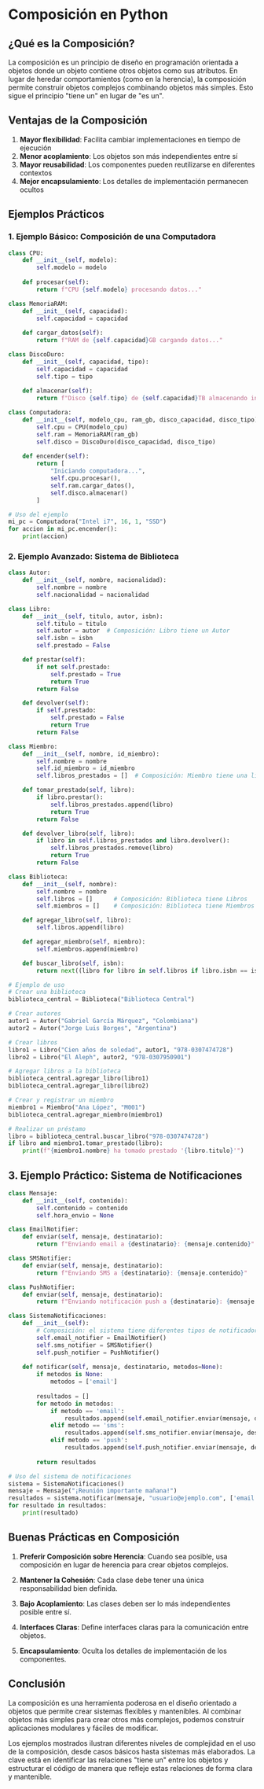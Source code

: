 # Composición en Python

## ¿Qué es la Composición?

La composición es un principio de diseño en programación orientada a objetos donde un objeto contiene otros objetos como sus atributos. En lugar de heredar comportamientos (como en la herencia), la composición permite construir objetos complejos combinando objetos más simples. Esto sigue el principio "tiene un" en lugar de "es un".

## Ventajas de la Composición

1. **Mayor flexibilidad**: Facilita cambiar implementaciones en tiempo de ejecución
2. **Menor acoplamiento**: Los objetos son más independientes entre sí
3. **Mayor reusabilidad**: Los componentes pueden reutilizarse en diferentes contextos
4. **Mejor encapsulamiento**: Los detalles de implementación permanecen ocultos

## Ejemplos Prácticos

### 1. Ejemplo Básico: Composición de una Computadora

```python
class CPU:
    def __init__(self, modelo):
        self.modelo = modelo
    
    def procesar(self):
        return f"CPU {self.modelo} procesando datos..."

class MemoriaRAM:
    def __init__(self, capacidad):
        self.capacidad = capacidad
    
    def cargar_datos(self):
        return f"RAM de {self.capacidad}GB cargando datos..."

class DiscoDuro:
    def __init__(self, capacidad, tipo):
        self.capacidad = capacidad
        self.tipo = tipo
    
    def almacenar(self):
        return f"Disco {self.tipo} de {self.capacidad}TB almacenando información..."

class Computadora:
    def __init__(self, modelo_cpu, ram_gb, disco_capacidad, disco_tipo):
        self.cpu = CPU(modelo_cpu)
        self.ram = MemoriaRAM(ram_gb)
        self.disco = DiscoDuro(disco_capacidad, disco_tipo)
    
    def encender(self):
        return [
            "Iniciando computadora...",
            self.cpu.procesar(),
            self.ram.cargar_datos(),
            self.disco.almacenar()
        ]

# Uso del ejemplo
mi_pc = Computadora("Intel i7", 16, 1, "SSD")
for accion in mi_pc.encender():
    print(accion)
```

### 2. Ejemplo Avanzado: Sistema de Biblioteca

```python
class Autor:
    def __init__(self, nombre, nacionalidad):
        self.nombre = nombre
        self.nacionalidad = nacionalidad

class Libro:
    def __init__(self, titulo, autor, isbn):
        self.titulo = titulo
        self.autor = autor  # Composición: Libro tiene un Autor
        self.isbn = isbn
        self.prestado = False

    def prestar(self):
        if not self.prestado:
            self.prestado = True
            return True
        return False

    def devolver(self):
        if self.prestado:
            self.prestado = False
            return True
        return False

class Miembro:
    def __init__(self, nombre, id_miembro):
        self.nombre = nombre
        self.id_miembro = id_miembro
        self.libros_prestados = []  # Composición: Miembro tiene una lista de Libros

    def tomar_prestado(self, libro):
        if libro.prestar():
            self.libros_prestados.append(libro)
            return True
        return False

    def devolver_libro(self, libro):
        if libro in self.libros_prestados and libro.devolver():
            self.libros_prestados.remove(libro)
            return True
        return False

class Biblioteca:
    def __init__(self, nombre):
        self.nombre = nombre
        self.libros = []      # Composición: Biblioteca tiene Libros
        self.miembros = []    # Composición: Biblioteca tiene Miembros

    def agregar_libro(self, libro):
        self.libros.append(libro)

    def agregar_miembro(self, miembro):
        self.miembros.append(miembro)

    def buscar_libro(self, isbn):
        return next((libro for libro in self.libros if libro.isbn == isbn), None)

# Ejemplo de uso
# Crear una biblioteca
biblioteca_central = Biblioteca("Biblioteca Central")

# Crear autores
autor1 = Autor("Gabriel García Márquez", "Colombiana")
autor2 = Autor("Jorge Luis Borges", "Argentina")

# Crear libros
libro1 = Libro("Cien años de soledad", autor1, "978-0307474728")
libro2 = Libro("El Aleph", autor2, "978-0307950901")

# Agregar libros a la biblioteca
biblioteca_central.agregar_libro(libro1)
biblioteca_central.agregar_libro(libro2)

# Crear y registrar un miembro
miembro1 = Miembro("Ana López", "M001")
biblioteca_central.agregar_miembro(miembro1)

# Realizar un préstamo
libro = biblioteca_central.buscar_libro("978-0307474728")
if libro and miembro1.tomar_prestado(libro):
    print(f"{miembro1.nombre} ha tomado prestado '{libro.titulo}'")
```

## 3. Ejemplo Práctico: Sistema de Notificaciones

```python
class Mensaje:
    def __init__(self, contenido):
        self.contenido = contenido
        self.hora_envio = None

class EmailNotifier:
    def enviar(self, mensaje, destinatario):
        return f"Enviando email a {destinatario}: {mensaje.contenido}"

class SMSNotifier:
    def enviar(self, mensaje, destinatario):
        return f"Enviando SMS a {destinatario}: {mensaje.contenido}"

class PushNotifier:
    def enviar(self, mensaje, destinatario):
        return f"Enviando notificación push a {destinatario}: {mensaje.contenido}"

class SistemaNotificaciones:
    def __init__(self):
        # Composición: el sistema tiene diferentes tipos de notificadores
        self.email_notifier = EmailNotifier()
        self.sms_notifier = SMSNotifier()
        self.push_notifier = PushNotifier()
    
    def notificar(self, mensaje, destinatario, metodos=None):
        if metodos is None:
            metodos = ['email']
        
        resultados = []
        for metodo in metodos:
            if metodo == 'email':
                resultados.append(self.email_notifier.enviar(mensaje, destinatario))
            elif metodo == 'sms':
                resultados.append(self.sms_notifier.enviar(mensaje, destinatario))
            elif metodo == 'push':
                resultados.append(self.push_notifier.enviar(mensaje, destinatario))
        
        return resultados

# Uso del sistema de notificaciones
sistema = SistemaNotificaciones()
mensaje = Mensaje("¡Reunión importante mañana!")
resultados = sistema.notificar(mensaje, "usuario@ejemplo.com", ['email', 'sms'])
for resultado in resultados:
    print(resultado)
```

## Buenas Prácticas en Composición

1. **Preferir Composición sobre Herencia**: Cuando sea posible, usa composición en lugar de herencia para crear objetos complejos.

2. **Mantener la Cohesión**: Cada clase debe tener una única responsabilidad bien definida.

3. **Bajo Acoplamiento**: Las clases deben ser lo más independientes posible entre sí.

4. **Interfaces Claras**: Define interfaces claras para la comunicación entre objetos.

5. **Encapsulamiento**: Oculta los detalles de implementación de los componentes.

## Conclusión

La composición es una herramienta poderosa en el diseño orientado a objetos que permite crear sistemas flexibles y mantenibles. Al combinar objetos más simples para crear otros más complejos, podemos construir aplicaciones modulares y fáciles de modificar.

Los ejemplos mostrados ilustran diferentes niveles de complejidad en el uso de la composición, desde casos básicos hasta sistemas más elaborados. La clave está en identificar las relaciones "tiene un" entre los objetos y estructurar el código de manera que refleje estas relaciones de forma clara y mantenible.
